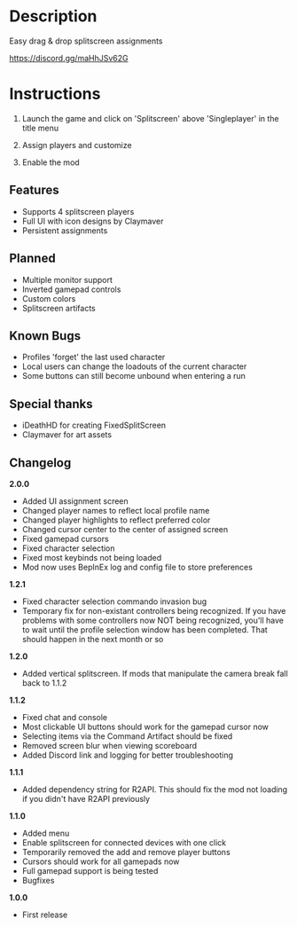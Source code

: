 # Description

Easy drag & drop splitscreen assignments

https://discord.gg/maHhJSv62G

# Instructions

1. Launch the game and click on 'Splitscreen' above 'Singleplayer' in the title menu

2. Assign players and customize

3. Enable the mod

## Features

- Supports 4 splitscreen players
- Full UI with icon designs by Claymaver
- Persistent assignments

## Planned

- Multiple monitor support
- Inverted gamepad controls
- Custom colors
- Splitscreen artifacts

## Known Bugs

- Profiles 'forget' the last used character
- Local users can change the loadouts of the current character
- Some buttons can still become unbound when entering a run

## Special thanks

- iDeathHD for creating FixedSplitScreen
- Claymaver for art assets

## Changelog

**2.0.0**

- Added UI assignment screen
- Changed player names to reflect local profile name
- Changed player highlights to reflect preferred color
- Changed cursor center to the center of assigned screen
- Fixed gamepad cursors
- Fixed character selection
- Fixed most keybinds not being loaded
- Mod now uses BepInEx log and config file to store preferences

**1.2.1**

- Fixed character selection commando invasion bug
- Temporary fix for non-existant controllers being recognized. If you have problems with some controllers now NOT being recognized, you'll have to wait until the profile selection window has been completed. That should happen in the next month or so

**1.2.0**

- Added vertical splitscreen. If mods that manipulate the camera break fall back to 1.1.2

**1.1.2**

- Fixed chat and console
- Most clickable UI buttons should work for the gamepad cursor now
- Selecting items via the Command Artifact should be fixed
- Removed screen blur when viewing scoreboard
- Added Discord link and logging for better troubleshooting

**1.1.1**

- Added dependency string for R2API. This should fix the mod not loading if you didn't have R2API previously

**1.1.0**

- Added menu
- Enable splitscreen for connected devices with one click
- Temporarily removed the add and remove player buttons
- Cursors should work for all gamepads now
- Full gamepad support is being tested
- Bugfixes

**1.0.0**

* First release

